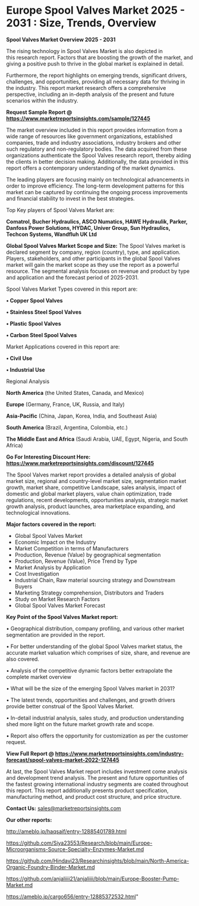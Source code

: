 # Europe Spool Valves Market 2025 - 2031 : Size, Trends, Overview

<Strong> Spool Valves Market Overview 2025 - 2031</strong>

The rising technology in Spool Valves Market is also depicted in this research report. Factors that are boosting the growth of the market, and giving a positive push to thrive in the global market is explained in detail.

Furthermore, the report highlights on emerging trends, significant drivers, challenges, and opportunities, providing all necessary data for thriving in the industry. This report market research offers a comprehensive perspective, including an in-depth analysis of the present and future scenarios within the industry.

<strong>Request Sample Report @ <a href=https://www.marketreportsinsights.com/sample/127445>https://www.marketreportsinsights.com/sample/127445</a></strong>

The market overview included in this report provides information from a wide range of resources like government organizations, established companies, trade and industry associations, industry brokers and other such regulatory and non-regulatory bodies. The data acquired from these organizations authenticate the Spool Valves research report, thereby aiding the clients in better decision making. Additionally, the data provided in this report offers a contemporary understanding of the market dynamics.

The leading players are focusing mainly on technological advancements in order to improve efficiency. The long-term development patterns for this market can be captured by continuing the ongoing process improvements and financial stability to invest in the best strategies.

Top Key players of Spool Valves Market are:

<strong>Comatrol, Bucher Hydraulics, ASCO Numatics, HAWE Hydraulik, Parker, Danfoss Power Solutions, HYDAC, Univer Group, Sun Hydraulics, Techcon Systems, Wandfluh UK Ltd</strong>

<strong><b>Global Spool Valves Market Scope and Size:</b></strong>
The Spool Valves market is declared segment by company, region (country), type, and application. Players, stakeholders, and other participants in the global Spool Valves market will gain the market scope as they use the report as a powerful resource. The segmental analysis focuses on revenue and product by type and application and the forecast period of 2025-2031.

Spool Valves Market Types covered in this report are:

<strong>• Copper Spool Valves

• Stainless Steel Spool Valves

• Plastic Spool Valves

• Carbon Steel Spool Valves</strong>

Market Applications covered in this report are:

<strong>• Civil Use

• Industrial Use</strong> 

Regional Analysis

<strong>North America</strong> (the United States, Canada, and Mexico)

<strong>Europe</strong> (Germany, France, UK, Russia, and Italy)

<strong>Asia-Pacific</strong> (China, Japan, Korea, India, and Southeast Asia)

<strong>South America</strong> (Brazil, Argentina, Colombia, etc.)

<strong>The Middle East and Africa</strong> (Saudi Arabia, UAE, Egypt, Nigeria, and South Africa)

<strong>Go For Interesting Discount Here: <a href=https://www.marketreportsinsights.com/discount/127445>https://www.marketreportsinsights.com/discount/127445</a></strong>

The Spool Valves market report provides a detailed analysis of global market size, regional and country-level market size, segmentation market growth, market share, competitive Landscape, sales analysis, impact of domestic and global market players, value chain optimization, trade regulations, recent developments, opportunities analysis, strategic market growth analysis, product launches, area marketplace expanding, and technological innovations.

<strong><b>Major factors covered in the report:</b></strong>
<ul>
  <li>Global Spool Valves Market </li>
  <li>Economic Impact on the Industry</li>
  <li>Market Competition in terms of Manufacturers</li>
  <li>Production, Revenue (Value) by geographical segmentation</li>
  <li>Production, Revenue (Value), Price Trend by Type</li>
  <li>Market Analysis by Application</li>
  <li>Cost Investigation</li>
  <li>Industrial Chain, Raw material sourcing strategy and Downstream Buyers</li>
  <li>Marketing Strategy comprehension, Distributors and Traders</li>
  <li>Study on Market Research Factors</li>
  <li>Global Spool Valves Market Forecast</li>
</ul>

<strong><b>Key Point of the Spool Valves Market report:</b></strong>

• Geographical distribution, company profiling, and various other market segmentation are provided in the report.

• For better understanding of the global Spool Valves market status, the accurate market valuation which comprises of size, share, and revenue are also covered.

• Analysis of the competitive dynamic factors better extrapolate the complete market overview

• What will be the size of the emerging Spool Valves market in 2031?

• The latest trends, opportunities and challenges, and growth drivers provide better construal of the Spool Valves Market.

• In-detail industrial analysis, sales study, and production understanding shed more light on the future market growth rate and scope.

• Report also offers the opportunity for customization as per the customer request.

<strong><b>View Full Report @ <a href=https://www.marketreportsinsights.com/industry-forecast/spool-valves-market-2022-127445>https://www.marketreportsinsights.com/industry-forecast/spool-valves-market-2022-127445</a></b></strong>


At last, the Spool Valves Market report includes investment come analysis and development trend analysis. The present and future opportunities of the fastest growing international industry segments are coated throughout this report. This report additionally presents product specification, manufacturing method, and product cost structure, and price structure.

<strong>Contact Us:</strong>
sales@marketreportsinsights.com

<strong>Our other reports:</strong>

<a href=http://ameblo.jp/haqsaif/entry-12885401789.html>http://ameblo.jp/haqsaif/entry-12885401789.html</a>

<a href=https://github.com/Siya23553/Research/blob/main/Europe-Microorganisms-Source-Specialty-Enzymes-Market.md>https://github.com/Siya23553/Research/blob/main/Europe-Microorganisms-Source-Specialty-Enzymes-Market.md</a>

<a href=https://github.com/Hindavi23/Researchinsights/blob/main/North-America-Organic-Foundry-Binder-Market.md>https://github.com/Hindavi23/Researchinsights/blob/main/North-America-Organic-Foundry-Binder-Market.md</a>

<a href=https://github.com/anjaliiii21/anjaliiii/blob/main/Europe-Booster-Pump-Market.md>https://github.com/anjaliiii21/anjaliiii/blob/main/Europe-Booster-Pump-Market.md</a>

<a href=https://ameblo.jp/cargo656/entry-12885372532.html>https://ameblo.jp/cargo656/entry-12885372532.html</a>"
